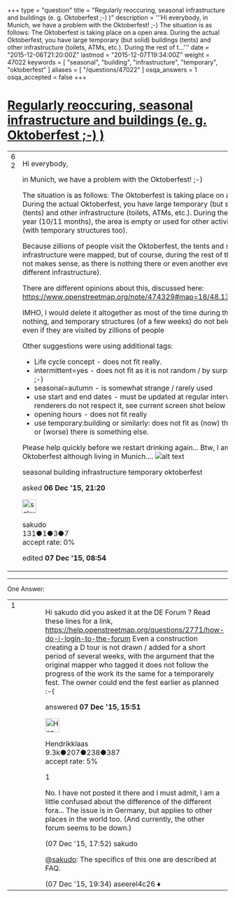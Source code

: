 +++
type = "question"
title = "Regularly reoccuring, seasonal infrastructure and buildings (e. g. Oktoberfest ;-) )"
description = '''Hi everybody, in Munich, we have a problem with the Oktoberfest! ;-) The situation is as follows: The Oktoberfest is taking place on a open area. During the actual Oktoberfest, you have large temporary (but solid) buildings (tents) and other infrastructure (toilets, ATMs, etc.). During the rest of t...'''
date = "2015-12-06T21:20:00Z"
lastmod = "2015-12-07T19:34:00Z"
weight = 47022
keywords = [ "seasonal", "building", "infrastructure", "temporary", "oktoberfest" ]
aliases = [ "/questions/47022" ]
osqa_answers = 1
osqa_accepted = false
+++

<div class="headNormal">

# [Regularly reoccuring, seasonal infrastructure and buildings (e. g. Oktoberfest ;-) )](/questions/47022/regularly-reoccuring-seasonal-infrastructure-and-buildings-e-g-oktoberfest-)

</div>

<div id="main-body">

<div id="askform">

<table id="question-table" style="width:100%;">
<colgroup>
<col style="width: 50%" />
<col style="width: 50%" />
</colgroup>
<tbody>
<tr>
<td style="width: 30px; vertical-align: top"><div class="vote-buttons">
<span id="post-47022-upvote" class="ajax-command post-vote up" rel="nofollow" title="I like this post (click again to cancel)"> </span>
<div id="post-47022-score" class="post-score" title="current number of votes">
6
</div>
<span id="post-47022-downvote" class="ajax-command post-vote down" rel="nofollow" title="I dont like this post (click again to cancel)"> </span> <span id="favorite-mark" class="ajax-command favorite-mark" rel="nofollow" title="mark/unmark this question as favorite (click again to cancel)"> </span>
<div id="favorite-count" class="favorite-count">
2
</div>
</div></td>
<td><div id="item-right">
<div class="question-body">
<p>Hi everybody,</p>
<p>in Munich, we have a problem with the Oktoberfest! ;-)</p>
<p>The situation is as follows: The Oktoberfest is taking place on a open area. During the actual Oktoberfest, you have large temporary (but solid) buildings (tents) and other infrastructure (toilets, ATMs, etc.). During the rest of the year (10/11 months), the area is empty or used for other activities and events (with temporary structures too).</p>
<p>Because zillions of people visit the Oktoberfest, the tents and some infrastructure were mapped, but of course, during the rest of the year, it does not makes sense, as there is nothing there or even another event (with different infrastructure).</p>
<p>There are different opinions about this, discussed here: <a href="https://www.openstreetmap.org/note/474329#map=18/48.13135/11.55031">https://www.openstreetmap.org/note/474329#map=18/48.13135/11.55031</a></p>
<p>IMHO, I would delete it altogether as most of the time during the year, there is nothing, and temporary structures (of a few weeks) do not belong to OSM, even if they are visited by zillions of people</p>
<p>Other suggestions were using additional tags:</p>
<ul>
<li>Life cycle concept - does not fit really.</li>
<li>intermittent=yes - does not fit as it is not random / by surprise like rivers ;-)</li>
<li>seasonal=autumn - is somewhat strange / rarely used</li>
<li>use start and end dates - must be updated at regular intervals, a lot of renderers do not respect it, see current screen shot below</li>
<li>opening hours - does not fit really</li>
<li>use temporary:building or similarly: does not fit as (now) there is nothing or (worse) there is something else.</li>
</ul>
<p>Please help quickly before we restart drinking again... Btw, I am not into Oktoberfest although living in Munich.... <img src="/upfiles/Zwischenablage01.jpg" alt="alt text" /></p>
</div>
<div id="question-tags" class="tags-container tags">
<span class="post-tag tag-link-seasonal" rel="tag" title="see questions tagged &#39;seasonal&#39;">seasonal</span> <span class="post-tag tag-link-building" rel="tag" title="see questions tagged &#39;building&#39;">building</span> <span class="post-tag tag-link-infrastructure" rel="tag" title="see questions tagged &#39;infrastructure&#39;">infrastructure</span> <span class="post-tag tag-link-temporary" rel="tag" title="see questions tagged &#39;temporary&#39;">temporary</span> <span class="post-tag tag-link-oktoberfest" rel="tag" title="see questions tagged &#39;oktoberfest&#39;">oktoberfest</span>
</div>
<div id="question-controls" class="post-controls">
&#10;</div>
<div class="post-update-info-container">
<div class="post-update-info post-update-info-user">
<p>asked <strong>06 Dec '15, 21:20</strong></p>
<img src="https://secure.gravatar.com/avatar/fd1035a2bbd533c4ec6fbd22fc705a5f?s=32&amp;d=identicon&amp;r=g" class="gravatar" width="32" height="32" alt="sakudo&#39;s gravatar image" />
<p><span>sakudo</span><br />
<span class="score" title="131 reputation points">131</span><span title="1 badges"><span class="badge1">●</span><span class="badgecount">1</span></span><span title="3 badges"><span class="silver">●</span><span class="badgecount">3</span></span><span title="7 badges"><span class="bronze">●</span><span class="badgecount">7</span></span><br />
<span class="accept_rate" title="Rate of the user&#39;s accepted answers">accept rate:</span> <span title="sakudo has no accepted answers">0%</span></p>
</img>
</div>
<div class="post-update-info post-update-info-edited">
<p><span> edited <strong>07 Dec '15, 08:54</strong> </span></p>
</div>
</div>
<div id="comments-container-47022" class="comments-container">
&#10;</div>
<div id="comment-tools-47022" class="comment-tools">
&#10;</div>
<div class="clear">
&#10;</div>
<div id="comment-47022-form-container" class="comment-form-container">
&#10;</div>
<div class="clear">
&#10;</div>
</div></td>
</tr>
</tbody>
</table>

------------------------------------------------------------------------

<div class="tabBar">

<span id="sort-top"></span>

<div class="headQuestions">

One Answer:

</div>

</div>

<span id="47034"></span>

<div id="answer-container-47034" class="answer">

<table style="width:100%;">
<colgroup>
<col style="width: 50%" />
<col style="width: 50%" />
</colgroup>
<tbody>
<tr>
<td style="width: 30px; vertical-align: top"><div class="vote-buttons">
<span id="post-47034-upvote" class="ajax-command post-vote up" rel="nofollow" title="I like this post (click again to cancel)"> </span>
<div id="post-47034-score" class="post-score" title="current number of votes">
1
</div>
<span id="post-47034-downvote" class="ajax-command post-vote down" rel="nofollow" title="I dont like this post (click again to cancel)"> </span>
</div></td>
<td><div class="item-right">
<div class="answer-body">
<p>Hi sakudo did you asked it at the DE Forum ? Read these lines for a link, <a href="/questions/2771/how-do-i-login-to-the-forum">https://help.openstreetmap.org/questions/2771/how-do-i-login-to-the-forum</a> Even a construction creating a D tour is not drawn / added for a short period of several weeks, with the argument that the original mapper who tagged it does not follow the progress of the work its the same for a temporarely fest. The owner could end the fest earlier as planned :-(</p>
</div>
<div class="answer-controls post-controls">
&#10;</div>
<div class="post-update-info-container">
<div class="post-update-info post-update-info-user">
<p>answered <strong>07 Dec '15, 15:51</strong></p>
<img src="https://secure.gravatar.com/avatar/742e93034cd38ad243f7ab26f350b659?s=32&amp;d=identicon&amp;r=g" class="gravatar" width="32" height="32" alt="Hendrikklaas&#39;s gravatar image" />
<p><span>Hendrikklaas</span><br />
<span class="score" title="9286 reputation points"><span>9.3k</span></span><span title="207 badges"><span class="badge1">●</span><span class="badgecount">207</span></span><span title="238 badges"><span class="silver">●</span><span class="badgecount">238</span></span><span title="387 badges"><span class="bronze">●</span><span class="badgecount">387</span></span><br />
<span class="accept_rate" title="Rate of the user&#39;s accepted answers">accept rate:</span> <span title="Hendrikklaas has 39 accepted answers">5%</span></p>
</div>
</div>
<div id="comments-container-47034" class="comments-container">
<span id="47039"></span>
<div id="comment-47039" class="comment">
<div id="post-47039-score" class="comment-score">
1
</div>
<div class="comment-text">
<p>No. I have not posted it there and I must admit, I am a little confused about the difference of the different fora... The issue is in Germany, but applies to other places in the world too. (And currently, the other forum seems to be down.)</p>
</div>
<div id="comment-47039-info" class="comment-info">
<span class="comment-age">(07 Dec '15, 17:52)</span> <span class="comment-user userinfo">sakudo</span>
</div>
</div>
<span id="47040"></span>
<div id="comment-47040" class="comment">
<div id="post-47040-score" class="comment-score">
&#10;</div>
<div class="comment-text">
<p><a href="https://help.openstreetmap.org/users/11216/sakudo">@sakudo</a>: The specifics of this one are described at <span>FAQ</span>.</p>
</div>
<div id="comment-47040-info" class="comment-info">
<span class="comment-age">(07 Dec '15, 19:34)</span> <span class="comment-user userinfo">aseerel4c26 ♦</span>
</div>
</div>
</div>
<div id="comment-tools-47034" class="comment-tools">
&#10;</div>
<div class="clear">
&#10;</div>
<div id="comment-47034-form-container" class="comment-form-container">
&#10;</div>
<div class="clear">
&#10;</div>
</div></td>
</tr>
</tbody>
</table>

</div>

<div class="paginator-container-left">

</div>

</div>

</div>

